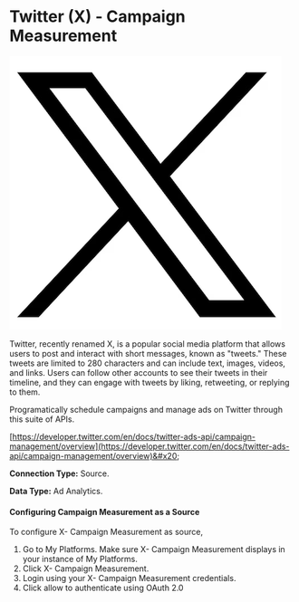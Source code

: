 # Twitter (X) - Campaign Measurement

![](<.gitbook/assets/image (18).png>)

Twitter, recently renamed X, is a popular social media platform that allows users to post and interact with short messages, known as "tweets." These tweets are limited to 280 characters and can include text, images, videos, and links. Users can follow other accounts to see their tweets in their timeline, and they can engage with tweets by liking, retweeting, or replying to them.

Programatically schedule campaigns and manage ads on Twitter through this suite of APIs.

[https://developer.twitter.com/en/docs/twitter-ads-api/campaign-management/overview](https://developer.twitter.com/en/docs/twitter-ads-api/campaign-management/overview)&#x20;

**Connection Type:** Source.

**Data Type:** Ad Analytics.

#### Configuring Campaign Measurement as a Source

To configure X- Campaign Measurement as source,

1. Go to My Platforms. Make sure X- Campaign Measurement displays in your instance of My Platforms.
2. Click X- Campaign Measurement.
3. Login using your X- Campaign Measurement credentials.
4. Click allow to authenticate using OAuth 2.0



